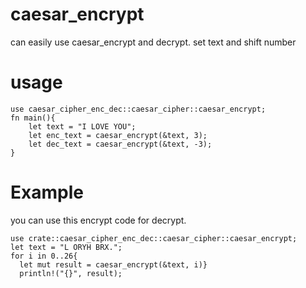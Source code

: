 # caesar_encrypt

can easily use caesar_encrypt and decrypt.
set text and shift number

# usage

```
use caesar_cipher_enc_dec::caesar_cipher::caesar_encrypt;
fn main(){
    let text = "I LOVE YOU";
    let enc_text = caesar_encrypt(&text, 3);
    let dec_text = caesar_encrypt(&text, -3);
}
 ```

# Example

 you can use this encrypt code for decrypt.

  ```
 use crate::caesar_cipher_enc_dec::caesar_cipher::caesar_encrypt;
 let text = "L ORYH BRX.";
 for i in 0..26{
    let mut result = caesar_encrypt(&text, i)}
    println!("{}", result);
```
